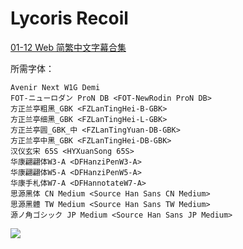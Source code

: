 # Lycoris Recoil

[01-12 Web 简繁中文字幕合集](https://github.com/Nekomoekissaten-SUB/Nekomoekissaten-MIR-Subs/releases/download/subtitle_pkg/Lycoris_Recoil_Web_zho.7z)

所需字体：
```
Avenir Next W1G Demi
FOT-ニューロダン ProN DB <FOT-NewRodin ProN DB>
方正兰亭粗黑_GBK <FZLanTingHei-B-GBK>
方正兰亭细黑_GBK <FZLanTingHei-L-GBK>
方正兰亭圆_GBK_中 <FZLanTingYuan-DB-GBK>
方正兰亭中黑_GBK <FZLanTingHei-DB-GBK>
汉仪玄宋 65S <HYXuanSong 65S>
华康翩翩体W3-A <DFHanziPenW3-A>
华康翩翩体W5-A <DFHanziPenW5-A>
华康手札体W7-A <DFHannotateW7-A>
思源黑体 CN Medium <Source Han Sans CN Medium>
思源黑體 TW Medium <Source Han Sans TW Medium>
源ノ角ゴシック JP Medium <Source Han Sans JP Medium>
```

![](https://nekomoe.pages.dev/images/2022-07/lycoris-recoil.jpg)
